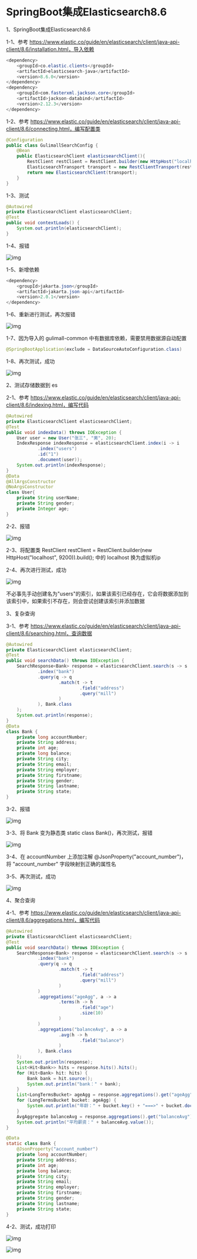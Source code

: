 # SpringBoot集成Elasticsearch8.6

1、SpringBoot集成Elasticsearch8.6

1-1、参考 https://www.elastic.co/guide/en/elasticsearch/client/java-api-client/8.6/installation.html，导入依赖

```java
<dependency>
    <groupId>co.elastic.clients</groupId>
    <artifactId>elasticsearch-java</artifactId>
    <version>8.6.0</version>
</dependency>
<dependency>
    <groupId>com.fasterxml.jackson.core</groupId>
    <artifactId>jackson-databind</artifactId>
    <version>2.12.3</version>
</dependency>
```

1-2、参考 https://www.elastic.co/guide/en/elasticsearch/client/java-api-client/8.6/connecting.html，编写配置类

```java
@Configuration
public class GulimallSearchConfig {
    @Bean
    public ElasticsearchClient elasticsearchClient(){
        RestClient restClient = RestClient.builder(new HttpHost("localhost", 9200)).build();
        ElasticsearchTransport transport = new RestClientTransport(restClient, new JacksonJsonpMapper());
        return new ElasticsearchClient(transport);
    }
}
```

1-3、测试

```java
@Autowired
private ElasticsearchClient elasticsearchClient;
@Test
public void contextLoads() {
    System.out.println(elasticsearchClient);
}
```

1-4、报错

![img](https://cdn.nlark.com/yuque/0/2023/png/2836791/1694078380198-5e5dacc2-6173-4e1d-ac43-84ff9b448b72.png)

1-5、新增依赖

```java
<dependency>
    <groupId>jakarta.json</groupId>
    <artifactId>jakarta.json-api</artifactId>
    <version>2.0.1</version>
</dependency>
```

1-6、重新进行测试，再次报错

![img](https://cdn.nlark.com/yuque/0/2023/png/2836791/1694078520746-c0920d39-80d5-4126-a1b3-2e370276f052.png)

1-7、因为导入的 gulimall-common 中有数据库依赖，需要禁用数据源自动配置

```java
@SpringBootApplication(exclude = DataSourceAutoConfiguration.class)
```

1-8、再次测试，成功

![img](https://cdn.nlark.com/yuque/0/2023/png/2836791/1694078717573-f1d703fc-6233-4555-9e5d-2d974248dcfd.png)

2、测试存储数据到 es

2-1、参考 https://www.elastic.co/guide/en/elasticsearch/client/java-api-client/8.6/indexing.html，编写代码

```java
@Autowired
private ElasticsearchClient elasticsearchClient;
@Test
public void indexData() throws IOException {
    User user = new User("张三", "男", 20);
    IndexResponse indexResponse = elasticsearchClient.index(i -> i
            .index("users")
            .id("1")
            .document(user));
    System.out.println(indexResponse);
}
@Data
@AllArgsConstructor
@NoArgsConstructor
class User{
    private String userName;
    private String gender;
    private Integer age;
}
```

2-2、报错

![img](https://cdn.nlark.com/yuque/0/2023/png/2836791/1694078870786-d0cce24f-fb5c-4643-b080-05270238b349.png)

2-3、将配置类 RestClient restClient = RestClient.builder(new HttpHost("localhost", 9200)).build(); 中的 localhost 换为虚拟机ip

2-4、再次进行测试，成功

![img](https://cdn.nlark.com/yuque/0/2023/png/2836791/1694078999132-5f7f83aa-e254-4aff-a8e9-59768af9a135.png)

不必事先手动创建名为"users"的索引，如果该索引已经存在，它会将数据添加到该索引中，如果索引不存在，则会尝试创建该索引并添加数据

3、复杂查询

3-1、参考 https://www.elastic.co/guide/en/elasticsearch/client/java-api-client/8.6/searching.html，查询数据

```java
@Autowired
private ElasticsearchClient elasticsearchClient;
@Test
public void searchData() throws IOException {
    SearchResponse<Bank> response = elasticsearchClient.search(s -> s
            .index("bank")
            .query(q -> q
                    .match(t -> t
                            .field("address")
                            .query("mill")
                    )
            ), Bank.class
    );
    System.out.println(response);
}
@Data
class Bank {
    private long accountNumber;
    private String address;
    private int age;
    private long balance;
    private String city;
    private String email;
    private String employer;
    private String firstname;
    private String gender;
    private String lastname;
    private String state;
}
```

3-2、报错

![img](https://cdn.nlark.com/yuque/0/2023/png/2836791/1694084484050-e3fdd60d-d774-422b-8339-f0dca57a0146.png)

3-3、将 Bank 变为静态类 static class Bank()，再次测试，报错

![img](https://cdn.nlark.com/yuque/0/2023/png/2836791/1694084490381-097e7df8-721e-4620-854d-6762c33829be.png)

3-4、在 accountNumber 上添加注解 @JsonProperty("account_number")，将 "account_number" 字段映射到正确的属性名

3-5、再次测试，成功

![img](https://cdn.nlark.com/yuque/0/2023/png/2836791/1694084503184-ab6a2683-24ab-44c6-90ba-5e9b1ca40a6f.png)

4、聚合查询

4-1、参考 https://www.elastic.co/guide/en/elasticsearch/client/java-api-client/8.6/aggregations.html，编写代码

```java
@Autowired
private ElasticsearchClient elasticsearchClient;
@Test
public void searchData() throws IOException {
    SearchResponse<Bank> response = elasticsearchClient.search(s -> s
            .index("bank")
            .query(q -> q
                    .match(t -> t
                            .field("address")
                            .query("mill")
                    )
            )
            .aggregations("ageAgg", a -> a
                    .terms(h -> h
                            .field("age")
                            .size(10)
                    )
            )
            .aggregations("balanceAvg", a -> a
                    .avg(h -> h
                            .field("balance")
                    )
            ), Bank.class
    );
    System.out.println(response);
    List<Hit<Bank>> hits = response.hits().hits();
    for (Hit<Bank> hit: hits) {
        Bank bank = hit.source();
        System.out.println("bank：" + bank);
    }
    List<LongTermsBucket> ageAgg = response.aggregations().get("ageAgg").lterms().buckets().array();
    for (LongTermsBucket bucket: ageAgg) {
        System.out.println("年龄：" + bucket.key() + "===>" + bucket.docCount());
    }
    AvgAggregate balanceAvg = response.aggregations().get("balanceAvg").avg();
    System.out.println("平均薪资：" + balanceAvg.value());
}

@Data
static class Bank {
    @JsonProperty("account_number")
    private long accountNumber;
    private String address;
    private int age;
    private long balance;
    private String city;
    private String email;
    private String employer;
    private String firstname;
    private String gender;
    private String lastname;
    private String state;
}
```

4-2、测试，成功打印

![img](https://cdn.nlark.com/yuque/0/2023/png/2836791/1694084516682-c3b67f2e-1a2f-45cd-a333-c26c35edfafe.png)

![img](https://cdn.nlark.com/yuque/0/2023/png/2836791/1694084980912-15bb4515-d651-4a4c-8130-ed1173e36b0d.png)